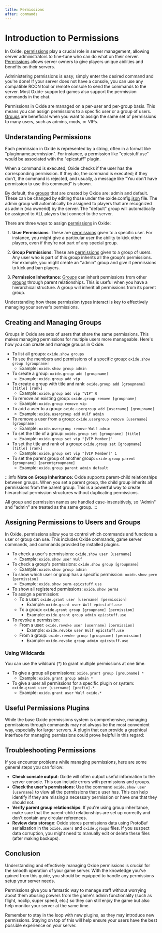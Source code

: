 ```yaml
---
title: Permissions
after: commands
---
```


# Introduction to Permissions

In Oxide, <a href="/glossary#permissions" class="glossary-term">permissions</a> play a crucial role in server management, allowing server administrators to fine-tune who can do what on their server. <a href="/glossary#permissions" class="glossary-term"><span class="glossary-term__word">Permissions</span></a> allows server owners to give players unique abilities and benefits on their servers.

Administering permissions is easy; simply enter the desired command and you're done! If your server does not have a console, you can use any compatible RCON tool or remote console to send the commands to the server. Most Oxide-supported games also support the permission commands in the chat.

Permissions in Oxide are managed on a per-user and per-group basis. This means you can assign permissions to a specific user or a group of users. <a href="/glossary#groups" class="glossary-term">Groups</a> are beneficial when you want to assign the same set of permissions to many users, such as admins, mods, or VIPs.

## Understanding Permissions

Each permission in Oxide is represented by a string, often in a format like "pluginname.permission". For instance, a permission like "epicstuff.use" would be associated with the "epicstuff" plugin.

When a command is executed, Oxide checks if the user has the corresponding permission. If they do, the command is executed; if they don't, the command is rejected, and usually, a message like "You don't have permission to use this command" is shown.

By default, the <a href="/glossary#groups" class="glossary-term"><span class="glossary-term__word"><a href="/glossary#groups" class="glossary-term">groups</a></span></a> that are created by Oxide are: admin and default. These can be changed by editing those under the oxide.config.<a href="/glossary#json" class="glossary-term">json</a> file. The admin group will automatically be assigned to players that are recognized as admin (via ownerid) by the server. The "default" group will automatically be assigned to ALL players that connect to the server.

There are three ways to assign <a href="/glossary#permissions" class="glossary-term">permissions</a> in Oxide:

1. **User Permissions**: These are <a href="/glossary#permissions" class="glossary-term">permissions</a> given to a specific user. For instance, you might give a particular user the ability to kick other players, even if they're not part of any special group.

2. **Group Permissions**: These are <a href="/glossary#permissions" class="glossary-term">permissions</a> given to a group of users. Any user who is part of this group inherits all the group's permissions. For example, you might create an "admin" group and give it permissions to kick and ban players.

3. **Permission Inheritance**: <a href="/glossary#groups" class="glossary-term">Groups</a> can inherit permissions from other <a href="/glossary#groups" class="glossary-term">groups</a> through parent relationships. This is useful when you have a hierarchical structure. A group will inherit all permissions from its parent group.

Understanding how these permission types interact is key to effectively managing your server's permissions.

## Creating and Managing Groups

Groups in Oxide are sets of users that share the same permissions. This makes managing permissions for multiple users more manageable. Here's how you can create and manage groups in Oxide:

- To list all groups: `oxide.show groups`
- To see the members and permissions of a specific group: `oxide.show group [groupname]`
  - Example: `oxide.show group admin`
- To create a group: `oxide.group add [groupname]`
  - Example: `oxide.group add vip`
- To create a group with title and rank: `oxide.group add [groupname] [title] [rank]`
  - Example: `oxide.group add vip "VIP" 0`
- To remove an existing group: `oxide.group remove [groupname]`
  - Example: `oxide.group remove vip`
- To add a user to a group: `oxide.usergroup add [username] [groupname]`
  - Example: `oxide.usergroup add Wulf admin`
- To remove a user from a group: `oxide.usergroup remove [username] [groupname]`
  - Example: `oxide.usergroup remove Wulf admin`
- To set the title of a group: `oxide.group set [groupname] [title]`
  - Example: `oxide.group set vip "[VIP Member]"`
- To set the title and rank of a group: `oxide.group set [groupname] [title] [rank]`
  - Example: `oxide.group set vip "[VIP Member]" 1`
- To set the parent group of another group: `oxide.group parent [groupname] [parentgroupname]`
  - Example: `oxide.group parent admin default`

:::info
**Note on Group Inheritance:** Oxide supports parent-child relationships between groups. When you set a parent group, the child group inherits all permissions from the parent group. This is a powerful way to create hierarchical permission structures without duplicating permissions.

All group and permission names are handled case-insensitively, so "Admin" and "admin" are treated as the same group.
:::

## Assigning Permissions to Users and Groups

In Oxide, permissions allow you to control which commands and functions a user or group can use. This includes Oxide commands, game server commands, and commands provided by installed plugins.

- To check a user's permissions: `oxide.show user [username]`
  - Example: `oxide.show user Wulf`
- To check a group's permissions: `oxide.show group [groupname]`
  - Example: `oxide.show group admin`
- To show which user or group has a specific permission: `oxide.show perm [permission]`
  - Example: `oxide.show perm epicstuff.use`
- To show all registered permissions: `oxide.show perms`
- To assign a permission:
  - To a user: `oxide.grant user [username] [permission]`
    - Example: `oxide.grant user Wulf epicstuff.use`
  - To a group: `oxide.grant group [groupname] [permission]`
    - Example: `oxide.grant group admin epicstuff.use`
- To revoke a permission:
  - From a user: `oxide.revoke user [username] [permission]`
    - Example: `oxide.revoke user Wulf epicstuff.use`
  - From a group: `oxide.revoke group [groupname] [permission]`
    - Example: `oxide.revoke group admin epicstuff.use`

### Using Wildcards

You can use the wildcard (\*) to grant multiple permissions at one time:

- To give a group all permissions: `oxide.grant group [groupname] *`
  - Example: `oxide.grant group admin *`
- To give a user all permissions for a specific plugin or system: `oxide.grant user [username] [prefix].*`
  - Example: `oxide.grant user Wulf oxide.*`

## Useful Permissions Plugins

While the base Oxide permissions system is comprehensive, managing permissions through commands may not always be the most convenient way, especially for larger servers. A plugin that can provide a graphical interface for managing permissions could prove helpful in this regard:

## Troubleshooting Permissions

If you encounter problems while managing permissions, here are some general steps you can follow:

- **Check console output**: Oxide will often output useful information to the server console. This can include errors with permissions and groups.
- **Check the user's permissions**: Use the command `oxide.show user [username]` to view all the permissions that a user has. This can help identify if they are missing a necessary permission or have one that they should not.
- **Verify parent group relationships**: If you're using group inheritance, make sure that the parent-child relationships are set up correctly and don't contain any circular references.
- **Review data storage**: Oxide stores permissions data using ProtoBuf serialization in the `oxide.users` and `oxide.groups` files. If you suspect data corruption, you might need to manually edit or delete these files (after making backups).

## Conclusion

Understanding and effectively managing Oxide permissions is crucial for the smooth operation of your game server. With the knowledge you've gained from this guide, you should be equipped to handle any permissions setup your server needs.

Permissions give you a fantastic way to manage staff without worrying about them abusing powers from the game's admin functionality (such as flight, noclip, super speed, etc.) so they can still enjoy the game but also help monitor your server at the same time.

Remember to stay in the loop with new plugins, as they may introduce new permissions. Staying on top of this will help ensure your users have the best possible experience on your server.
